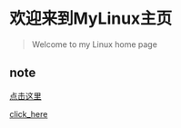 # 欢迎来到MyLinux主页
> Welcome to my Linux home page

## note
[点击这里](./Linux_Note_Command/LinuxNote.md)  

[click_here](./Linux_Note_Command/LinuxNote.md)